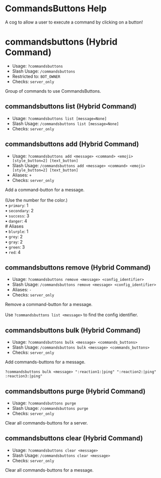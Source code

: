 # CommandsButtons Help

A cog to allow a user to execute a command by clicking on a button!

# commandsbuttons (Hybrid Command)
 - Usage: `?commandsbuttons `
 - Slash Usage: `/commandsbuttons `
 - Restricted to: `BOT_OWNER`
 - Checks: `server_only`

Group of commands to use CommandsButtons.

## commandsbuttons list (Hybrid Command)
 - Usage: `?commandsbuttons list [message=None] `
 - Slash Usage: `/commandsbuttons list [message=None] `
 - Checks: `server_only`



## commandsbuttons add (Hybrid Command)
 - Usage: `?commandsbuttons add <message> <command> <emoji> [style_button=2] [text_button] `
 - Slash Usage: `/commandsbuttons add <message> <command> <emoji> [style_button=2] [text_button] `
 - Aliases: `+`
 - Checks: `server_only`

Add a command-button for a message.<br/><br/>(Use the number for the color.)<br/>• `primary`: 1<br/>• `secondary`: 2<br/>• `success`: 3<br/>• `danger`: 4<br/># Aliases<br/>• `blurple`: 1<br/>• `grey`: 2<br/>• `gray`: 2<br/>• `green`: 3<br/>• `red`: 4

## commandsbuttons remove (Hybrid Command)
 - Usage: `?commandsbuttons remove <message> <config_identifier> `
 - Slash Usage: `/commandsbuttons remove <message> <config_identifier> `
 - Aliases: `-`
 - Checks: `server_only`

Remove a command-button for a message.<br/><br/>Use `?commandsbuttons list <message>` to find the config identifier.

## commandsbuttons bulk (Hybrid Command)
 - Usage: `?commandsbuttons bulk <message> <commands_buttons> `
 - Slash Usage: `/commandsbuttons bulk <message> <commands_buttons> `
 - Checks: `server_only`

Add commands-buttons for a message.<br/><br/>```?commandsbuttons bulk <message> ":reaction1:|ping" ":reaction2:|ping" :reaction3:|ping"```

## commandsbuttons purge (Hybrid Command)
 - Usage: `?commandsbuttons purge `
 - Slash Usage: `/commandsbuttons purge `
 - Checks: `server_only`

Clear all commands-buttons for a server.

## commandsbuttons clear (Hybrid Command)
 - Usage: `?commandsbuttons clear <message> `
 - Slash Usage: `/commandsbuttons clear <message> `
 - Checks: `server_only`

Clear all commands-buttons for a message.

